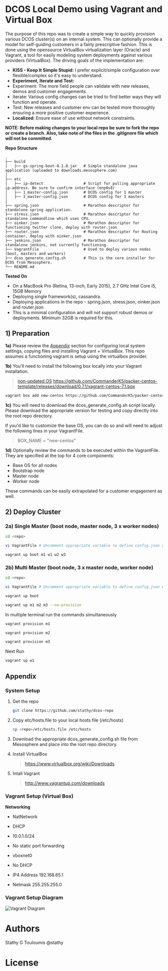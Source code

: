 # DCOS Local Demo using Vagrant and Virtual Box

The purpose of this repo was to create a simple way to quickly provision various DCOS cluster(s) on an internal system. This can optionally provide a model for self-guiding customers in a fairly prescriptive fashion. This is done using the opensource VirtualBox virtualization layer (Oracle) and Vagrant, a tool for easily modeling system deployments against various providers (VirtualBox). The driving goals of the implementation are:

- **KISS - Keep It Simple Stupid:** I prefer explicit/simple configuration over flexible/complex so it's easy to understand.
- **Experiment, Iterate and Test:**
 - Experiment: The more field people can validate with new releases, demos and customer engagements.
 - Iterate: Various config changes can be tried to find better ways they will function and operate.
 - Test: New releases and customer env can be tested more thoroughly ensuring a more positive customer experience.
- **Localized:** Ensure ease of use without network constraints.

**NOTE: Before making changes to your local repo be sure to fork the repo or create a branch. Also, take note of the files in the .gitignore file which will not be committed.**

**Repo Structure**

	.
	├── build
	│   ├── gs-spring-boot-0.1.0.jar   # Simple standalone java application (uploaded to downloads.mesosphere.com)
	│
	├── etc
	│   ├── ip-detect                  # Script for pulling appropriate ip-address. Be sure to confirm interface (enp0s8)
	│   ├── 1_master-config.json       # DCOS config for 1 master
	│   ├── 3_master-config.json       # DCOS config for 3 masters
	│
	├── spring.json                    # Marathon descriptor for standalone spring application.
	├── stress.json                    # Marathon descriptor for standalone commandline which uses CPU.
	├── oinker.json                    # Marathon descriptor for functioning twitter clone, deploy with router.json
	├── router.json                    # Marathon descriptor for Routing container, deploy with oinker.json
	├── jenkins.json                   # Marathon descriptor for standalone jenkins, not currently functioning.
	├── VagrantFile                    # Used to deploy various nodes (boot, masters and workers)
	├── dcos_generate_config.sh        # This is the core installer for DCOS from Mesosphere.
	└── README.md


**Tested On**
- On a MacBook Pro (Retina, 13-inch, Early 2015), 2.7 GHz Intel Core i5, 15GB Memory
- Deploying single framework(s), cassandra.
- Deploying applications in the repo - spring.json, stress.json, oinker.json and router.json
- This is a minimal configuration and will not support robust demos or deployments. Minimum 32GB is required for this.

## 1) Preparation

**1a)** Please review the [Appendix](#appendix) section for configuring local system settings, copying files and installing Vagrant + VirtualBox. This repo assumes a functioning vagrant is setup using the virtualbox provider.

**1b)** You'll need to install the following box locally into your Vagrant installation.

> [non-updated OS](https://github.com/CommanderK5/packer-centos-template/releases/download/0.7.1/vagrant-centos-7.1.box) https://github.com/CommanderK5/packer-centos-template/releases/download/0.7.1/vagrant-centos-7.1.box

```bash
vagrant box add new-centos https://github.com/CommanderK5/packer-centos-template/releases/download/0.7.1/vagrant-centos-7.1.box
```

**1c)** You will need to download the dcos_generate_config.sh script locally. Please download the appropriate version for testing and copy directly into the root repo directory.

If you'd like to customize the base OS, you can do so and will need to adjust the following lines in your VagrantFile.

> BOX_NAME = "new-centos"

**1d)** Optionally review the commands to be executed within the VagrantFile. They are specified at the top for 4 core components:
- Base OS for all nodes
- Bootstrap node
- Master node
- Worker node

These commands can be easily extrapolated for a customer engagement as well.

## 2) Deploy Cluster

### 2a) Single Master (boot node, master node, 3 x worker nodes)

```bash
cd <repo>

vi VagrantFile # Uncomment appropriate variable to define config.json eg. DCOS_CONFIG_JSON="1_master-config.json"

vagrant up boot m1 w1 w2 w3
```

### 2b) Multi Master (boot node, 3 x master node, worker node)

```bash
cd <repo>

vi VagrantFile # Uncomment appropriate variable to define config.json eg. DCOS_CONFIG_JSON="3_master-config.json"

vagrant up boot

vagrant up m1 m2 m3 --no-provision
```

In multiple terminal run the commands simultaneously

```bash
vagrant provision m1

vagrant provision m2

vagrant provision m3
```

Next Run

```bash
vagrant up w1
```


## Appendix

### System Setup

1. Get the repo

	```bash
	git clone https://github.com/stathy/dcos-repo
	```

2. Copy etc/hosts.file to your local hosts file (/etc/hosts)

	```bash
	cp <repo>/etc/hosts.file /etc/hosts
	```

3. Download the appropriate dcos_generate_config.sh file from Mesosphere and place into the root repo directory.

4. Install VirtualBox

	> https://www.virtualbox.org/wiki/Downloads

5. Intall Vagrant

	> http://www.vagrantup.com/downloads

### Vagrant Setup (Virtual Box)

**Networking**

- NatNetwork
 - DHCP
 - 10.0.1.0/24
 - No static port forwarding

- vboxnet0 
 - No DHCP
 - IP4 Address 192.168.65.1
 - Netmask 255.255.255.0

### Vagrant Setup Diagram

![Vagrant Diagram](https://github.com/mesosphere/dcos-vagrant-demo/blob/master/docs/dcos_vagrant_setup.png?raw=true)

# Authors

Stathy G Touloumis @stathy

# License
